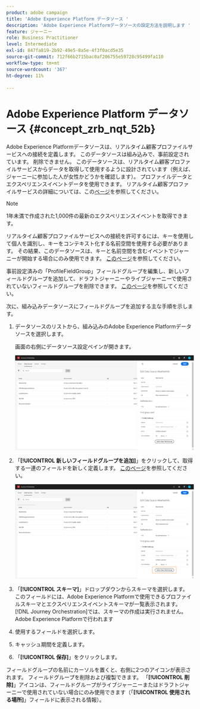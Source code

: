 ```yaml
---
product: adobe campaign
title: 'Adobe Experience Platform データソース '
description: 'Adobe Experience Platformデータソースの設定方法を説明します '
feature: ジャーニー
role: Business Practitioner
level: Intermediate
exl-id: 847fa819-2b92-49e5-8a5e-4f3f0acd5e35
source-git-commit: 712f66b2715bac0af206755e59728c95499fa110
workflow-type: tm+mt
source-wordcount: '367'
ht-degree: 11%

---
```


# Adobe Experience Platform データソース {#concept_zrb_nqt_52b}

Adobe Experience Platformデータソースは、リアルタイム顧客プロファイルサービスへの接続を定義します。 このデータソースは組み込みで、事前設定されています。 削除できません。 このデータソースは、リアルタイム顧客プロファイルサービスからデータを取得して使用するように設計されています（例えば、ジャーニーに参加した人が女性かどうかを確認します）。 プロファイルデータとエクスペリエンスイベントデータを使用できます。 リアルタイム顧客プロファイルサービスの詳細については、この[ページ](https://docs.adobe.com/content/help/ja-JP/experience-platform/profile/home.html)を参照してください。

>[!NOTE]
>
>1年未満で作成された1,000件の最新のエクスペリエンスイベントを取得できます。

リアルタイム顧客プロファイルサービスへの接続を許可するには、キーを使用して個人を識別し、キーをコンテキスト化する名前空間を使用する必要があります。 その結果、このデータソースは、キーと名前空間を含むイベントでジャーニーが開始する場合にのみ使用できます。 [このページ](../building-journeys/journey.md)を参照してください。

事前設定済みの「ProfileFieldGroup」フィールドグループを編集し、新しいフィールドグループを追加して、ドラフトジャーニーやライブジャーニーで使用されていないフィールドグループを削除できます。 [このページ](../datasource/field-groups.md)を参照してください。

次に、組み込みデータソースにフィールドグループを追加する主な手順を示します。

1. データソースのリストから、組み込みのAdobe Experience Platformデータソースを選択します。

   画面の右側にデータソース設定ペインが開きます。

   ![](../assets/journey23.png)

1. 「**[!UICONTROL 新しいフィールドグループを追加]**」をクリックして、取得する一連のフィールドを新しく定義します。 [このページ](../datasource/field-groups.md)を参照してください。

   ![](../assets/journey24.png)

1. 「**[!UICONTROL スキーマ]**」ドロップダウンからスキーマを選択します。 このフィールドには、Adobe Experience Platformで使用できるプロファイルスキーマとエクスペリエンスイベントスキーマが一覧表示されます。 [!DNL Journey Orchestration]では、スキーマの作成は実行されません。 Adobe Experience Platformで行われます
1. 使用するフィールドを選択します。
1. キャッシュ期間を定義します。
1. 「**[!UICONTROL 保存]**」をクリックします。

フィールドグループの名前にカーソルを置くと、右側に2つのアイコンが表示されます。 フィールドグループを削除および複製できます。 「**[!UICONTROL 削除]**」アイコンは、フィールドグループがライブジャーニーまたはドラフトジャーニーで使用されていない場合にのみ使用できます（「**[!UICONTROL 使用される場所]**」フィールドに表示される情報）。
